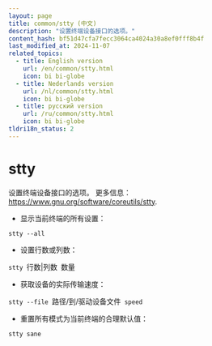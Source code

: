 ```yaml
---
layout: page
title: common/stty (中文)
description: "设置终端设备接口的选项。"
content_hash: bf51d47cfa7fecc3064ca4024a30a8ef0fff8b4f
last_modified_at: 2024-11-07
related_topics:
  - title: English version
    url: /en/common/stty.html
    icon: bi bi-globe
  - title: Nederlands version
    url: /nl/common/stty.html
    icon: bi bi-globe
  - title: русский version
    url: /ru/common/stty.html
    icon: bi bi-globe
tldri18n_status: 2
---
```

# stty

设置终端设备接口的选项。
更多信息：<https://www.gnu.org/software/coreutils/stty>.

- 显示当前终端的所有设置：

`stty --all`

- 设置行数或列数：

`stty `<span class="tldr-var badge badge-pill bg-dark-lm bg-white-dm text-white-lm text-dark-dm font-weight-bold">行数|列数</span>` `<span class="tldr-var badge badge-pill bg-dark-lm bg-white-dm text-white-lm text-dark-dm font-weight-bold">数量</span>

- 获取设备的实际传输速度：

`stty --file `<span class="tldr-var badge badge-pill bg-dark-lm bg-white-dm text-white-lm text-dark-dm font-weight-bold">路径/到/驱动设备文件</span>` speed`

- 重置所有模式为当前终端的合理默认值：

`stty sane`
